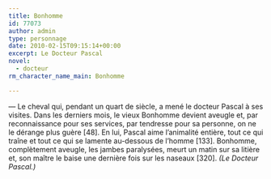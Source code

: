 ```yaml
---
title: Bonhomme
id: 77073
author: admin
type: personnage
date: 2010-02-15T09:15:14+00:00
excerpt: Le Docteur Pascal
novel:
  - docteur
rm_character_name_main: Bonhomme

---
```

— Le cheval qui, pendant un quart de siècle, a mené le docteur Pascal à ses visites. Dans les derniers mois, le vieux Bonhomme devient aveugle et, par reconnaissance pour ses services, par tendresse pour sa personne, on ne le dérange plus guère [48]. En lui, Pascal aime l&rsquo;animalité entière, tout ce qui traîne et tout ce qui se lamente au-dessous de l&rsquo;homme [133]. Bonhomme, complètement aveugle, les jambes paralysées, meurt un matin sur sa litière et, son maître le baise une dernière fois sur les naseaux [320]. _(Le Docteur Pascal.)_